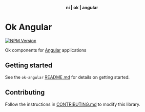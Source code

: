 <div align="center">
    <p><b>ni | ok | angular</b></p>
</div>

# Ok Angular

[![NPM Version](https://img.shields.io/npm/v/@ni/ok-angular.svg)](https://www.npmjs.com/package/@ni/ok-angular)

Ok components for [Angular](https://angular.io) applications

## Getting started

See the `ok-angular` [README.md](/packages/angular-workspace/ok-angular/README.md#getting-started) for details on getting started.

## Contributing

Follow the instructions in [CONTRIBUTING.md](/packages/angular-workspace/ok-angular/CONTRIBUTING.md) to modify this library.
